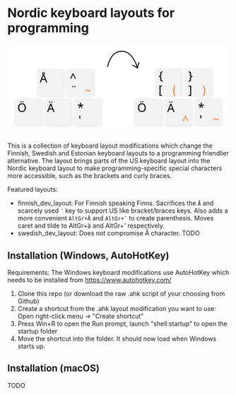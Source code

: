 # Nordic keyboard layouts for programming

![Nordic keyboard layouts for programming](./header_image.svg)

This is a collection of keyboard layout modifications which change the Finnish, Swedish and Estonian keyboard layouts to a programming friendlier alternative. The layout brings parts of the US keyboard layout into the Nordic keyboard layout to make programming-specific special characters more accessible, such as the brackets and curly braces.

Featured layouts:
- finnish_dev_layout: For Finnish speaking Finns. Sacrifices the `Å` and scarcely used `¨` key to support US like bracket/braces keys. Also adds a more convenient `AltGr+Å` and `AltGr+¨` to create parenthesis. Moves caret and tilde to AltGr+ä and AltGr+' respectively. 
- swedish_dev_layout: Does not compromise Å character. TODO

## Installation (Windows, AutoHotKey)

Requirements:
The Windows keyboard modifications use AutoHotKey which needs to be installed from https://www.autohotkey.com/

1. Clone this repo (or download the raw .ahk script of your choosing from Github)
1. Create a shortcut from the .ahk layout modification you want to use: Open right-click menu -> "Create shortcut"
1. Press Win+R to open the Run prompt, launch "shell:startup" to open the startup folder
1. Move the shortcut into the folder. It should now load when Windows starts up.

## Installation (macOS)
TODO